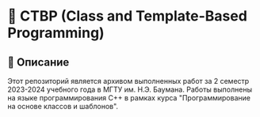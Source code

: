 # 📌 CTBP (Class and Template-Based Programming)

## 📖 Описание
Этот репозиторий является архивом выполненных работ за 2 семестр 2023-2024 учебного года в МГТУ им. Н.Э. Баумана. Работы выполнены на языке программирования C++ в рамках курса "Программирование на основе классов и шаблонов".
